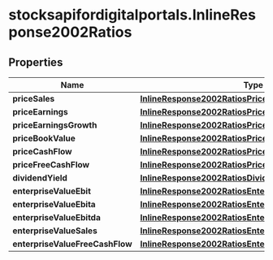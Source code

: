 # stocksapifordigitalportals.InlineResponse2002Ratios

## Properties

Name | Type | Description | Notes
------------ | ------------- | ------------- | -------------
**priceSales** | [**InlineResponse2002RatiosPriceSales**](InlineResponse2002RatiosPriceSales.md) |  | [optional] 
**priceEarnings** | [**InlineResponse2002RatiosPriceEarnings**](InlineResponse2002RatiosPriceEarnings.md) |  | [optional] 
**priceEarningsGrowth** | [**InlineResponse2002RatiosPriceEarningsGrowth**](InlineResponse2002RatiosPriceEarningsGrowth.md) |  | [optional] 
**priceBookValue** | [**InlineResponse2002RatiosPriceBookValue**](InlineResponse2002RatiosPriceBookValue.md) |  | [optional] 
**priceCashFlow** | [**InlineResponse2002RatiosPriceCashFlow**](InlineResponse2002RatiosPriceCashFlow.md) |  | [optional] 
**priceFreeCashFlow** | [**InlineResponse2002RatiosPriceFreeCashFlow**](InlineResponse2002RatiosPriceFreeCashFlow.md) |  | [optional] 
**dividendYield** | [**InlineResponse2002RatiosDividendYield**](InlineResponse2002RatiosDividendYield.md) |  | [optional] 
**enterpriseValueEbit** | [**InlineResponse2002RatiosEnterpriseValueEbit**](InlineResponse2002RatiosEnterpriseValueEbit.md) |  | [optional] 
**enterpriseValueEbita** | [**InlineResponse2002RatiosEnterpriseValueEbita**](InlineResponse2002RatiosEnterpriseValueEbita.md) |  | [optional] 
**enterpriseValueEbitda** | [**InlineResponse2002RatiosEnterpriseValueEbitda**](InlineResponse2002RatiosEnterpriseValueEbitda.md) |  | [optional] 
**enterpriseValueSales** | [**InlineResponse2002RatiosEnterpriseValueSales**](InlineResponse2002RatiosEnterpriseValueSales.md) |  | [optional] 
**enterpriseValueFreeCashFlow** | [**InlineResponse2002RatiosEnterpriseValueFreeCashFlow**](InlineResponse2002RatiosEnterpriseValueFreeCashFlow.md) |  | [optional] 


